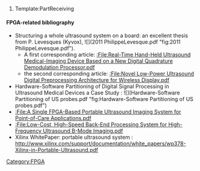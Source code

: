 1.  Template:PartReceiving

#### **FPGA-related bibliography**

-   Structuring a whole ultrasound system on a board: an excellent
    thesis from P. Levesques (Kyvox),
    ![](2011 PhilippeLevesque.pdf "fig:2011 PhilippeLevesque.pdf").
    -   A first corresponding article: [:File:Real-Time Hand-Held
        Ultrasound Medical-Imaging Device Based on a New Digital
        Quadrature Demodulation
        Processor.pdf](:File:Real-Time_Hand-Held_Ultrasound_Medical-Imaging_Device_Based_on_a_New_Digital_Quadrature_Demodulation_Processor.pdf "wikilink")
    -   the second corresponding article: [:File:Novel Low-Power
        Ultrasound Digital Preprocessing Architecture for Wireless
        Display.pdf](:File:Novel_Low-Power_Ultrasound_Digital_Preprocessing_Architecture_for_Wireless_Display.pdf "wikilink")
-   Hardware-Software Partitioning of Digital Signal Processing in
    Ultrasound Medical Devices a Case Study :
    ![](Hardware-Software Partitioning of US probes.pdf "fig:Hardware-Software Partitioning of US probes.pdf")
-   [:File:A Single FPGA-Based Portable Ultrasound Imaging System for
    Point-of-Care
    Applications.pdf](:File:A_Single_FPGA-Based_Portable_Ultrasound_Imaging_System_for_Point-of-Care_Applications.pdf "wikilink")
-   [:File:Low-Cost, High-Speed Back-End Processing System for
    High-Frequency Ultrasound B-Mode
    Imaging.pdf](:File:Low-Cost,_High-Speed_Back-End_Processing_System_for_High-Frequency_Ultrasound_B-Mode_Imaging.pdf "wikilink")
-   Xilinx WhitePaper: portable ultrasound system :
    <http://www.xilinx.com/support/documentation/white_papers/wp378-Xilinx-in-Portable-Ultrasound.pdf>

<Category:FPGA>
